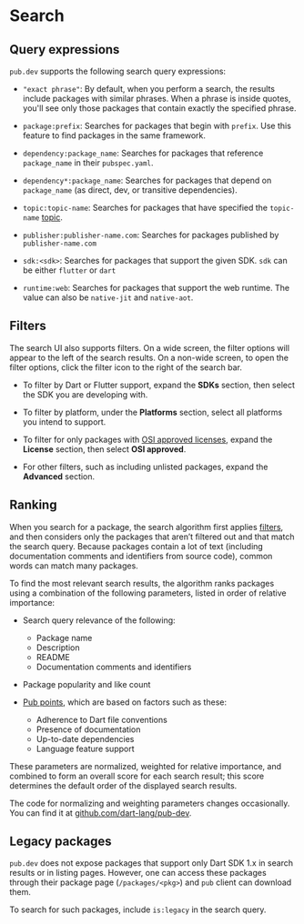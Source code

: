 # Search

## Query expressions

`pub.dev` supports the following search query expressions:

  - `"exact phrase"`: By default, when you perform a search, the results include
    packages with similar phrases. When a phrase is inside quotes, you'll see
    only those packages that contain exactly the specified phrase.

  - `package:prefix`: Searches for packages that begin with `prefix`. Use this
    feature to find packages in the same framework.

  - `dependency:package_name`: Searches for packages that reference
    `package_name` in their `pubspec.yaml`.

  - `dependency*:package_name`: Searches for packages that depend on
    `package_name` (as direct, dev, or transitive dependencies).

  - `topic:topic-name`: Searches for packages that have specified the
    `topic-name` [topic](/topics).

  - `publisher:publisher-name.com`: Searches for packages published by  `publisher-name.com`

  - `sdk:<sdk>`: Searches for packages that support the given SDK. `sdk` can be either `flutter` or `dart`

  - `runtime:web`: Searches for packages that support the web runtime. The value can also be `native-jit` and `native-aot`.

## Filters

The search UI also supports filters.
On a wide screen, 
the filter options will appear to the left of the search results.
On a non-wide screen, to open the filter options,
click the filter icon to the right of the search bar.

  - To filter by Dart or Flutter support, 
    expand the **SDKs** section,
    then select the SDK you are developing with.

  - To filter by platform, under the **Platforms** section,
    select all platforms you intend to support.

  - To filter for only packages with [OSI approved licenses][],
    expand the **License** section,
    then select **OSI approved**.

  - For other filters, such as including unlisted packages,
    expand the **Advanced** section.

[OSI approved licenses]: https://opensource.org/licenses

## Ranking

When you search for a package, the search algorithm first applies [filters](#filters),
and then considers only the packages that aren’t filtered out and that match
the search query. Because packages contain a lot of text (including documentation
comments and identifiers from source code), common words can match many packages.

To find the most relevant search results, the algorithm ranks packages using a
combination of the following parameters, listed in order of relative importance:

- Search query relevance of the following:
  - Package name
  - Description
  - README
  - Documentation comments and identifiers

- Package popularity and like count

- [Pub points](/help/scoring#pub-points), which are based on factors such as these:
  - Adherence to Dart file conventions
  - Presence of documentation
  - Up-to-date dependencies
  - Language feature support

These parameters are normalized, weighted for relative importance, and combined
to form an overall score for each search result; this score determines the
default order of the displayed search results.

The code for normalizing and weighting parameters changes occasionally. You can find
it at [github.com/dart-lang/pub-dev](https://github.com/dart-lang/pub-dev/).

## Legacy packages

`pub.dev` does not expose packages that support only Dart SDK 1.x in search results
or in listing pages. However, one can access these packages through their package
page (`/packages/<pkg>`) and `pub` client can download them.

To search for such packages, include `is:legacy` in the search query.
